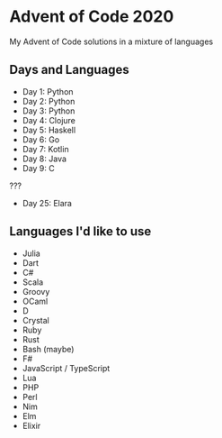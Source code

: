 # Advent of Code 2020
My Advent of Code solutions in a mixture of languages

## Days and Languages

* Day 1: Python
* Day 2: Python
* Day 3: Python
* Day 4: Clojure
* Day 5: Haskell
* Day 6: Go
* Day 7: Kotlin
* Day 8: Java
* Day 9: C

???
* Day 25: Elara

## Languages I'd like to use 
* Julia
* Dart
* C#
* Scala
* Groovy
* OCaml
* D
* Crystal
* Ruby
* Rust
* Bash (maybe)
* F#
* JavaScript / TypeScript
* Lua
* PHP
* Perl
* Nim
* Elm
* Elixir
